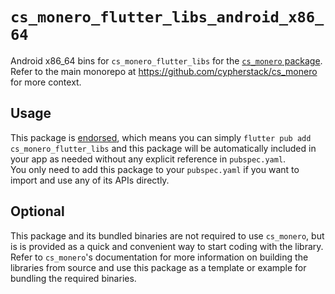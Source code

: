 # `cs_monero_flutter_libs_android_x86_64`
Android x86_64 bins for `cs_monero_flutter_libs` for the
[`cs_monero` package](https://pub.dev/packages/cs_salvium).  Refer to the main
monorepo at https://github.com/cypherstack/cs_monero for more context.

## Usage
This package is [endorsed](https://flutter.dev/to/endorsed-federated-plugin), which means you can simply
`flutter pub add cs_monero_flutter_libs` and this package will be automatically
included in your app as needed without any explicit reference in `pubspec.yaml`.  
You only need to add this package to your `pubspec.yaml` if you want to import
and use any of its APIs directly.

## Optional
This package and its bundled binaries are not required to use `cs_monero`, but
is is provided as a quick and convenient way to start coding with the library.  
Refer to `cs_monero`'s documentation for more information on building the
libraries from source and use this package as a template or example for bundling
the required binaries.
